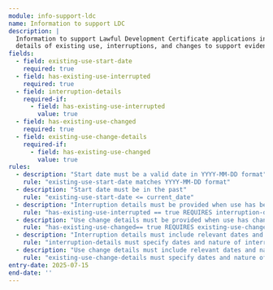 ```yaml
---
module: info-support-ldc
name: Information to support LDC
description: |
  Information to support Lawful Development Certificate applications including
  details of existing use, interruptions, and changes to support evidence of lawfulness
fields:
  - field: existing-use-start-date
    required: true
  - field: has-existing-use-interrupted
    required: true
  - field: interruption-details
    required-if:
      - field: has-existing-use-interrupted
        value: true
  - field: has-existing-use-changed
    required: true
  - field: existing-use-change-details
    required-if:
      - field: has-existing-use-changed
        value: true
rules:
  - description: "Start date must be a valid date in YYYY-MM-DD format"
    rule: "existing-use-start-date matches YYYY-MM-DD format"
  - description: "Start date must be in the past"
    rule: "existing-use-start-date <= current_date"
  - description: "Interruption details must be provided when use has been interrupted"
    rule: "has-existing-use-interrupted == true REQUIRES interruption-details.length > 0"
  - description: "Use change details must be provided when use has changed"
    rule: "has-existing-use-changed== true REQUIRES existing-use-change-details.length > 0"
  - description: "Interruption details must include relevant dates and circumstances"
    rule: "interruption-details must specify dates and nature of interruption when provided"
  - description: "Use change details must include relevant dates and nature of changes"
    rule: "existing-use-change-details must specify dates and nature of changes when provided"
entry-date: 2025-07-15
end-date: ''
---
```

